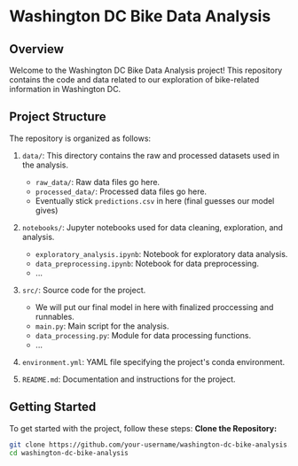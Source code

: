 # Washington DC Bike Data Analysis

## Overview
Welcome to the Washington DC Bike Data Analysis project! This repository contains the code and data related to our exploration of bike-related information in Washington DC.

## Project Structure
The repository is organized as follows:

1. `data/`: This directory contains the raw and processed datasets used in the analysis.
    - `raw_data/`: Raw data files go here.
    - `processed_data/`: Processed data files go here.
    - Eventually stick `predictions.csv` in here (final guesses our model gives)

2. `notebooks/`: Jupyter notebooks used for data cleaning, exploration, and analysis.
    - `exploratory_analysis.ipynb`: Notebook for exploratory data analysis.
    - `data_preprocessing.ipynb`: Notebook for data preprocessing.
    - ...

3. `src/`: Source code for the project.
    - We will put our final model in here with finalized proccessing and runnables.
    - `main.py`: Main script for the analysis.
    - `data_processing.py`: Module for data processing functions.
    - ...

4. `environment.yml`: YAML file specifying the project's conda environment.
5. `README.md`: Documentation and instructions for the project.

## Getting Started
To get started with the project, follow these steps:
**Clone the Repository:**
   ```bash
   git clone https://github.com/your-username/washington-dc-bike-analysis.git
   cd washington-dc-bike-analysis
